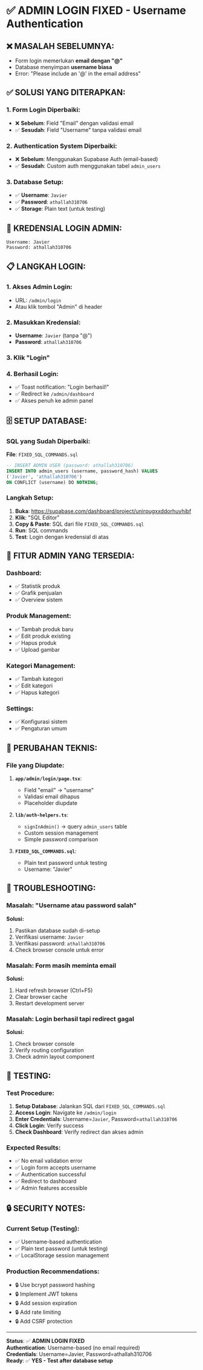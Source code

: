 # ✅ ADMIN LOGIN FIXED - Username Authentication

## ❌ **MASALAH SEBELUMNYA:**
- Form login memerlukan **email dengan "@"**
- Database menyimpan **username biasa**
- Error: "Please include an '@' in the email address"

## ✅ **SOLUSI YANG DITERAPKAN:**

### **1. Form Login Diperbaiki:**
- ❌ **Sebelum**: Field "Email" dengan validasi email
- ✅ **Sesudah**: Field "Username" tanpa validasi email

### **2. Authentication System Diperbaiki:**
- ❌ **Sebelum**: Menggunakan Supabase Auth (email-based)
- ✅ **Sesudah**: Custom auth menggunakan tabel `admin_users`

### **3. Database Setup:**
- ✅ **Username**: `Javier`
- ✅ **Password**: `athallah310706`
- ✅ **Storage**: Plain text (untuk testing)

## 🔐 **KREDENSIAL LOGIN ADMIN:**

```
Username: Javier
Password: athallah310706
```

## 📋 **LANGKAH LOGIN:**

### **1. Akses Admin Login:**
- URL: `/admin/login`
- Atau klik tombol "Admin" di header

### **2. Masukkan Kredensial:**
- **Username**: `Javier` (tanpa "@")
- **Password**: `athallah310706`

### **3. Klik "Login"**

### **4. Berhasil Login:**
- ✅ Toast notification: "Login berhasil!"
- ✅ Redirect ke `/admin/dashboard`
- ✅ Akses penuh ke admin panel

## 🗄️ **SETUP DATABASE:**

### **SQL yang Sudah Diperbaiki:**
**File**: `FIXED_SQL_COMMANDS.sql`

```sql
-- INSERT ADMIN USER (password: athallah310706)
INSERT INTO admin_users (username, password_hash) VALUES
('Javier', 'athallah310706')
ON CONFLICT (username) DO NOTHING;
```

### **Langkah Setup:**
1. **Buka**: https://supabase.com/dashboard/project/unirpugxxddorhuyhibf
2. **Klik**: "SQL Editor"
3. **Copy & Paste**: SQL dari file `FIXED_SQL_COMMANDS.sql`
4. **Run**: SQL commands
5. **Test**: Login dengan kredensial di atas

## 🎯 **FITUR ADMIN YANG TERSEDIA:**

### **Dashboard:**
- ✅ Statistik produk
- ✅ Grafik penjualan
- ✅ Overview sistem

### **Produk Management:**
- ✅ Tambah produk baru
- ✅ Edit produk existing
- ✅ Hapus produk
- ✅ Upload gambar

### **Kategori Management:**
- ✅ Tambah kategori
- ✅ Edit kategori
- ✅ Hapus kategori

### **Settings:**
- ✅ Konfigurasi sistem
- ✅ Pengaturan umum

## 🔧 **PERUBAHAN TEKNIS:**

### **File yang Diupdate:**
1. **`app/admin/login/page.tsx`**:
   - Field "email" → "username"
   - Validasi email dihapus
   - Placeholder diupdate

2. **`lib/auth-helpers.ts`**:
   - `signInAdmin()` → query `admin_users` table
   - Custom session management
   - Simple password comparison

3. **`FIXED_SQL_COMMANDS.sql`**:
   - Plain text password untuk testing
   - Username: "Javier"

## 🚨 **TROUBLESHOOTING:**

### **Masalah: "Username atau password salah"**
**Solusi:**
1. Pastikan database sudah di-setup
2. Verifikasi username: `Javier`
3. Verifikasi password: `athallah310706`
4. Check browser console untuk error

### **Masalah: Form masih meminta email**
**Solusi:**
1. Hard refresh browser (Ctrl+F5)
2. Clear browser cache
3. Restart development server

### **Masalah: Login berhasil tapi redirect gagal**
**Solusi:**
1. Check browser console
2. Verify routing configuration
3. Check admin layout component

## 📱 **TESTING:**

### **Test Procedure:**
1. **Setup Database**: Jalankan SQL dari `FIXED_SQL_COMMANDS.sql`
2. **Access Login**: Navigate ke `/admin/login`
3. **Enter Credentials**: Username=`Javier`, Password=`athallah310706`
4. **Click Login**: Verify success
5. **Check Dashboard**: Verify redirect dan akses admin

### **Expected Results:**
- ✅ No email validation error
- ✅ Login form accepts username
- ✅ Authentication successful
- ✅ Redirect to dashboard
- ✅ Admin features accessible

## 🔒 **SECURITY NOTES:**

### **Current Setup (Testing):**
- ✅ Username-based authentication
- ✅ Plain text password (untuk testing)
- ✅ LocalStorage session management

### **Production Recommendations:**
- 🔒 Use bcrypt password hashing
- 🔒 Implement JWT tokens
- 🔒 Add session expiration
- 🔒 Add rate limiting
- 🔒 Add CSRF protection

---

**Status**: ✅ **ADMIN LOGIN FIXED**  
**Authentication**: Username-based (no email required)  
**Credentials**: Username=Javier, Password=athallah310706  
**Ready**: ✅ **YES - Test after database setup**
